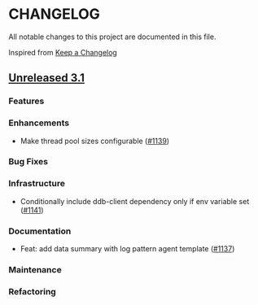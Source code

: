 # CHANGELOG
All notable changes to this project are documented in this file.

Inspired from [Keep a Changelog](https://keepachangelog.com/en/1.1.0/)

## [Unreleased 3.1](https://github.com/opensearch-project/flow-framework/compare/3.0...HEAD)
### Features
### Enhancements
- Make thread pool sizes configurable ([#1139](https://github.com/opensearch-project/flow-framework/issues/1139))

### Bug Fixes
### Infrastructure
- Conditionally include ddb-client dependency only if env variable set ([#1141](https://github.com/opensearch-project/flow-framework/issues/1141))

### Documentation
- Feat: add data summary with log pattern agent template ([#1137](https://github.com/opensearch-project/flow-framework/pull/1137))
### Maintenance
### Refactoring
